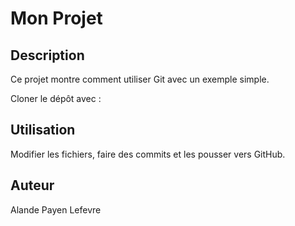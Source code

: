 # Mon Projet

## Description
Ce projet montre comment utiliser Git avec un exemple simple.

Cloner le dépôt avec :

## Utilisation
Modifier les fichiers, faire des commits et les pousser vers GitHub.

## Auteur
Alande Payen Lefevre

